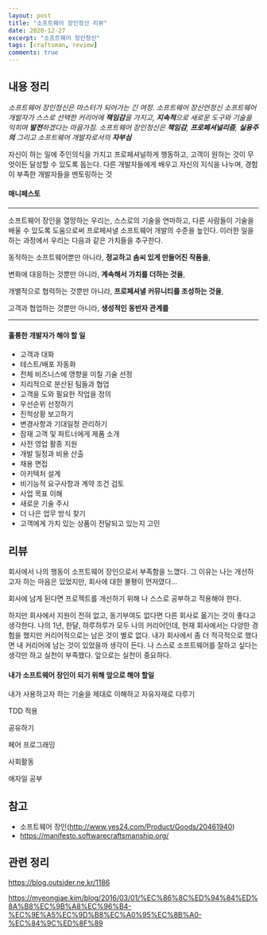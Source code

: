```yaml
---
layout: post
title: "소프트웨어 장인정신 리뷰"
date: 2020-12-27
excerpt: "소프트웨어 장인정신"
tags: [craftsman, review]
comments: true
---
```


## 내용 정리

*소프트웨어 장인정신은 마스터가 되어가는 긴 여정. 소프트웨어 장신언정신 소프트웨어 개발자가 스스로 선택한 커리어에 **책임감**을 가지고, **지속적**으로 새로운 도구와 기술을 익히며 **발전**하겠다는 마음가짐. 소프트웨어 장인정신은 **책임감**, **프로페셔널리즘**, **실용주의** 그리고 소프트웨어 개발자로서의 **자부심***

자신이 하는 일에 주인의식을 가지고 프로페셔널하게 행동하고, 고객이 원하는 것이 무엇이든 달성할 수 있도록 돕는다. 다른 개발자들에게 배우고 자신의 지식을 나누며, 경험이 부족한 개발자들을 멘토링하는 것



#### 매니페스토

---

소프트웨어 장인을 열망하는 우리는, 스스로의 기술을 연마하고, 다른 사람들이 기술을 배울 수 있도록 도움으로써 프로페셔녈 소프트웨어 개발의 수준을 높인다. 이러한 일을 하는 과정에서 우리는 다음과 같은 가치들을 추구한다.

동작하는 소프트웨어뿐만 아니라, **정교하고 솜씨 있게 만들어진 작품을**,

변화에 대응하는 것뿐만 아니라, **계속해서 가치를 더하는 것을**,

개별적으로 협럭하는 것뿐만 아니라, **프로페셔녈 커뮤니티를 조성하는 것을**,

고객과 협업하는 것뿐만 아니라, **생성적인 동반자 관계를**

---



#### 훌륭한 개발자가 해야 할 일

- 고객과 대화
- 테스트/배포 자동화
- 전체 비즈니스에 영향을 미칠 기술 선정
- 지리적으로 분산된 팀들과 협업
- 고객을 도와 필요한 작업을 정의
- 우선순위 선정하기
- 진척상황 보고하기
- 변경사항과 기대일정 관리하기
- 잠재 고객 및 파트너에게 제품 소개
- 사전 영업 활종 지원
- 개발 일정과 비용 산출
- 채용 면접
- 아키텍처 설계
- 비기능적 요구사항과 계약 조건 검토
- 사업 목표 이해
- 새로운 기술 주시
- 더 나은 업무 방식 찾기
- 고객에게 가치 있는 상품이 전달되고 있는지 고민



## 리뷰

회사에서 나의 행동이 소프트웨어 장인으로서 부족함을 느꼈다. 그 이유는 나는 개선하고자 하는 마음은 있었지만, 회사에 대한 불평이 먼저였다...

회사에 남게 된다면 프로젝트를 개선하기 위해 나 스스로 공부하고 적용해야 한다. 

하지만 회사에서 지원이 전혀 없고, 동기부여도 없다면 다른 회사로 옮기는 것이 좋다고 생각한다. 나의 1년, 한달, 하루하루가 모두 나의 커리어인데, 현재 회사에서는 다양한 경험을 했지만 커리어적으로는 남은 것이 별로 없다. 내가 회사에서 좀 더 적극적으로 했다면 내 커리어에 남는 것이 있었을까 생각이 든다. 나 스스로 소프트웨어를 잘하고 싶다는 생각만 하고 실천이 부족했다. 앞으로는 실천이 중요하다.

####  내가 소프트웨어 장인이 되기 위해 앞으로 해야 할일

내가 사용하고자 하는 기술을 제대로 이해하고 자유자재로 다루기

TDD 적용

공유하기

페어 프로그래밍

사회활동

애자일 공부


## 참고

- 소프트웨어 장인(http://www.yes24.com/Product/Goods/20461940)
- https://manifesto.softwarecraftsmanship.org/

## 관련 정리

https://blog.outsider.ne.kr/1186

https://myeongjae.kim/blog/2016/03/01/%EC%86%8C%ED%94%84%ED%8A%B8%EC%9B%A8%EC%96%B4-%EC%9E%A5%EC%9D%B8%EC%A0%95%EC%8B%A0-%EC%84%9C%ED%8F%89